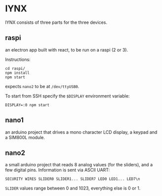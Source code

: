 IYNX
====

IYNX consists of three parts for the three devices.

raspi
-----
an electron app built with react, to be run on a raspi (2 or 3).

Instructions:

    cd raspi/
    npm install
    npm start

expects `nano2` to be at `/dev/ttyUSB0`.

To start from SSH specify the `$DISPLAY` environment variable:

    DISPLAY=:0 npm start

nano1
-----
an arduino project that drives a mono character LCD display, a keypad
and a SIM800L module.

nano2
-----
a small arduino project that reads 8 analog values (for the sliders),
and a few digital pins.
Information is sent via ASCII UART:

    SECURITY WIRES SLIDER0 SLIDER1... SLIDER7 LED0 LED1... LED7\n

`SLIDER` values range between 0 and 1023, everything else is 0 or 1.
